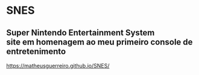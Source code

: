 # SNES
 Super Nintendo Entertainment System <br/>
site em homenagem ao meu primeiro console de entretenimento
---
https://matheusguerreiro.github.io/SNES/
